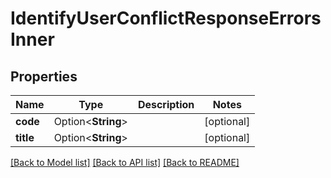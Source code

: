 # IdentifyUserConflictResponseErrorsInner

## Properties

Name | Type | Description | Notes
------------ | ------------- | ------------- | -------------
**code** | Option<**String**> |  | [optional]
**title** | Option<**String**> |  | [optional]

[[Back to Model list]](../README.md#documentation-for-models) [[Back to API list]](../README.md#documentation-for-api-endpoints) [[Back to README]](../README.md)


